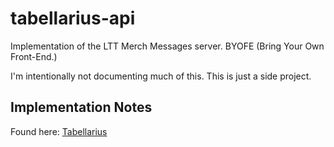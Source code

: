 # tabellarius-api

Implementation of the LTT Merch Messages server. BYOFE (Bring Your Own Front-End.)

I'm intentionally not documenting much of this. This is just a side project.

## Implementation Notes

Found here: [Tabellarius](https://gist.github.com/plusreed/0b9bbc39d8912b27d5601d4a574957b1)
